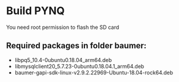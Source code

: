 # Build PYNQ

You need root permission to flash the SD card

## Required packages in folder baumer:
* libpq5_10.4-0ubuntu0.18.04_arm64.deb
* libmysqlclient20_5.7.23-0ubuntu0.18.04.1_arm64.deb
* baumer-gapi-sdk-linux-v2.9.2.22969-Ubuntu-18.04-rock64.deb


